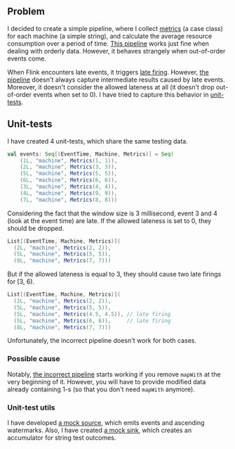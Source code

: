 ## Problem

I decided to create a simple pipeline, where I collect [metrics](flink/src/main/scala/flink/model/Metrics.scala) (a case class)
for each machine (a simple string), and calculate the average resource consumption over a period of time.
[This pipeline](flink/src/main/scala/flink/pipeline/FlinkIncorrectPipeline.scala) works just fine when dealing with orderly data. 
However, it behaves strangely when out-of-order events come.

When Flink encounters late events, it triggers [late firing](https://nightlies.apache.org/flink/flink-docs-master/docs/dev/datastream/operators/windows/#late-elements-considerations).
However, [the pipeline](flink/src/main/scala/flink/pipeline/FlinkIncorrectPipeline.scala) doesn't always capture intermediate results caused by late events.
Moreover, it doesn't consider the allowed lateness at all (it doesn't drop out-of-order events when set to 0).
I have tried to capture this behavior in [unit-tests](flink/src/test/scala/FlinkConsumerSpec.scala).

## Unit-tests

I have created 4 unit-tests, which share the same testing data. 

```scala
val events: Seq[(EventTime, Machine, Metrics)] = Seq(
    (1L, "machine", Metrics(1, 1)),
    (2L, "machine", Metrics(3, 3)),
    (5L, "machine", Metrics(5, 5)),
    (6L, "machine", Metrics(6, 6)),
    (3L, "machine", Metrics(4, 4)),
    (4L, "machine", Metrics(9, 9)),
    (7L, "machine", Metrics(8, 8)))
```

Considering the fact that the window size is 3 millisecond, event 3 and 4 (look at the event time) are late.
If the allowed lateness is set to 0, they should be dropped. 

```scala
List[(EventTime, Machine, Metrics)](
  (2L, "machine", Metrics(2, 2)),
  (5L, "machine", Metrics(5, 5)),
  (8L, "machine", Metrics(7, 7)))
```

But if the allowed lateness is equal to 3, they should cause two late firings for [3, 6).

```scala
List[(EventTime, Machine, Metrics)](
  (2L, "machine", Metrics(2, 2)),
  (5L, "machine", Metrics(5, 5)),
  (5L, "machine", Metrics(4.5, 4.5)), // late firing
  (5L, "machine", Metrics(6, 6)),     // late firing
  (8L, "machine", Metrics(7, 7)))
```

Unfortunately, the incorrect pipeline doesn't work for both cases. 

### Possible cause 

Notably, [the incorrect pipeline](flink/src/main/scala/flink/pipeline/FlinkIncorrectPipeline.scala) starts working if you remove `mapWith` at the very beginning of it. 
However, you will have to provide modified data already containing 1-s (so that you don't need `mapWith` anymore).

### Unit-test utils

I have developed [a mock source](flink/src/test/scala/util/MockKafkaSource.scala), which emits events and ascending watermarks.
Also, I have created [a mock sink](flink/src/test/scala/util/MockKafkaSink.scala), which creates an accumulator for string test outcomes.
